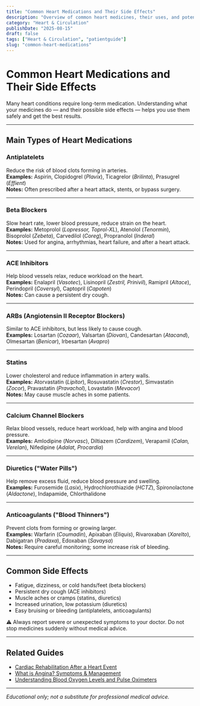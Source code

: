 ```yaml
---
title: "Common Heart Medications and Their Side Effects"
description: "Overview of common heart medicines, their uses, and potential side effects."
category: "Heart & Circulation"
publishDate: "2025-08-15"
draft: false
tags: ["Heart & Circulation", "patientguide"]
slug: "common-heart-medications"
---
```



# Common Heart Medications and Their Side Effects

Many heart conditions require long-term medication. Understanding what your medicines do — and their possible side effects — helps you use them safely and get the best results.

---

## Main Types of Heart Medications

### Antiplatelets
Reduce the risk of blood clots forming in arteries.  
**Examples:** Aspirin, Clopidogrel (*Plavix*), Ticagrelor (*Brilinta*), Prasugrel (*Effient*)  
**Notes:** Often prescribed after a heart attack, stents, or bypass surgery.

---

### Beta Blockers
Slow heart rate, lower blood pressure, reduce strain on the heart.  
**Examples:** Metoprolol (*Lopressor, Toprol-XL*), Atenolol (*Tenormin*), Bisoprolol (*Zebeta*), Carvedilol (*Coreg*), Propranolol (*Inderal*)  
**Notes:** Used for angina, arrhythmias, heart failure, and after a heart attack.

---

### ACE Inhibitors
Help blood vessels relax, reduce workload on the heart.  
**Examples:** Enalapril (*Vasotec*), Lisinopril (*Zestril, Prinivil*), Ramipril (*Altace*), Perindopril (*Coversyl*), Captopril (*Capoten*)  
**Notes:** Can cause a persistent dry cough.

---

### ARBs (Angiotensin II Receptor Blockers)
Similar to ACE inhibitors, but less likely to cause cough.  
**Examples:** Losartan (*Cozaar*), Valsartan (*Diovan*), Candesartan (*Atacand*), Olmesartan (*Benicar*), Irbesartan (*Avapro*)

---

### Statins
Lower cholesterol and reduce inflammation in artery walls.  
**Examples:** Atorvastatin (*Lipitor*), Rosuvastatin (*Crestor*), Simvastatin (*Zocor*), Pravastatin (*Pravachol*), Lovastatin (*Mevacor*)  
**Notes:** May cause muscle aches in some patients.

---

### Calcium Channel Blockers
Relax blood vessels, reduce heart workload, help with angina and blood pressure.  
**Examples:** Amlodipine (*Norvasc*), Diltiazem (*Cardizem*), Verapamil (*Calan, Verelan*), Nifedipine (*Adalat, Procardia*)

---

### Diuretics ("Water Pills")
Help remove excess fluid, reduce blood pressure and swelling.  
**Examples:** Furosemide (*Lasix*), Hydrochlorothiazide (*HCTZ*), Spironolactone (*Aldactone*), Indapamide, Chlorthalidone

---

### Anticoagulants ("Blood Thinners")
Prevent clots from forming or growing larger.  
**Examples:** Warfarin (*Coumadin*), Apixaban (*Eliquis*), Rivaroxaban (*Xarelto*), Dabigatran (*Pradaxa*), Edoxaban (*Savaysa*)  
**Notes:** Require careful monitoring; some increase risk of bleeding.

---

## Common Side Effects

- Fatigue, dizziness, or cold hands/feet (beta blockers)  
- Persistent dry cough (ACE inhibitors)  
- Muscle aches or cramps (statins, diuretics)  
- Increased urination, low potassium (diuretics)  
- Easy bruising or bleeding (antiplatelets, anticoagulants)  

⚠️ Always report severe or unexpected symptoms to your doctor. Do not stop medicines suddenly without medical advice.

---

## Related Guides

- [Cardiac Rehabilitation After a Heart Event](/guides/cardiac-rehabilitation/)
- [What is Angina? Symptoms & Management](/guides/what-is-angina-symptoms-and-management/)
- [Understanding Blood Oxygen Levels and Pulse Oximeters](/guides/understanding-blood-oxygen-levels-and-pulse-oximeters/)

---

*Educational only; not a substitute for professional medical advice.*
